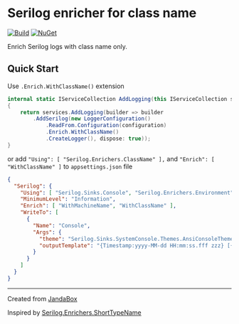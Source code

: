 # Serilog enricher for class name

[![Build](https://github.com/Jandini/serilog-enrichers-classname/actions/workflows/build.yml/badge.svg)](https://github.com/Jandini/serilog-enrichers-classname/actions/workflows/build.yml)
[![NuGet](https://github.com/Jandini/serilog-enrichers-classname/actions/workflows/nuget.yml/badge.svg)](https://github.com/Jandini/serilog-enrichers-classname/actions/workflows/nuget.yml)

Enrich Serilog logs with class name only.

## Quick Start

Use `.Enrich.WithClassName()` extension

```c#
internal static IServiceCollection AddLogging(this IServiceCollection services, IConfiguration configuration)
{
    return services.AddLogging(builder => builder
        .AddSerilog(new LoggerConfiguration()
            .ReadFrom.Configuration(configuration)
            .Enrich.WithClassName()
            .CreateLogger(), dispose: true));
}
```   

or add `"Using": [ "Serilog.Enrichers.ClassName" ],` and `"Enrich": [ "WithClassName" ]` to `appsettings.json` file

```json
{
  "Serilog": {
    "Using": [ "Serilog.Sinks.Console", "Serilog.Enrichers.Environment", "Serilog.Enrichers.ClassName" ],
    "MinimumLevel": "Information",
    "Enrich": [ "WithMachineName", "WithClassName" ],
    "WriteTo": [
      {
        "Name": "Console",
        "Args": {
          "theme": "Serilog.Sinks.SystemConsole.Themes.AnsiConsoleTheme::Code, Serilog.Sinks.Console",
          "outputTemplate": "{Timestamp:yyyy-MM-dd HH:mm:ss.fff zzz} [{Level:u4}] [{MachineName}] [{ClassName}] {Message}{NewLine}{Exception}"
        }
      }
    ]
  }
}
```

---
Created from [JandaBox](https://github.com/Jandini/JandaBox)

Inspired by [Serilog.Enrichers.ShortTypeName](https://github.com/James-LG/serilog-enrichers-shorttypename)

